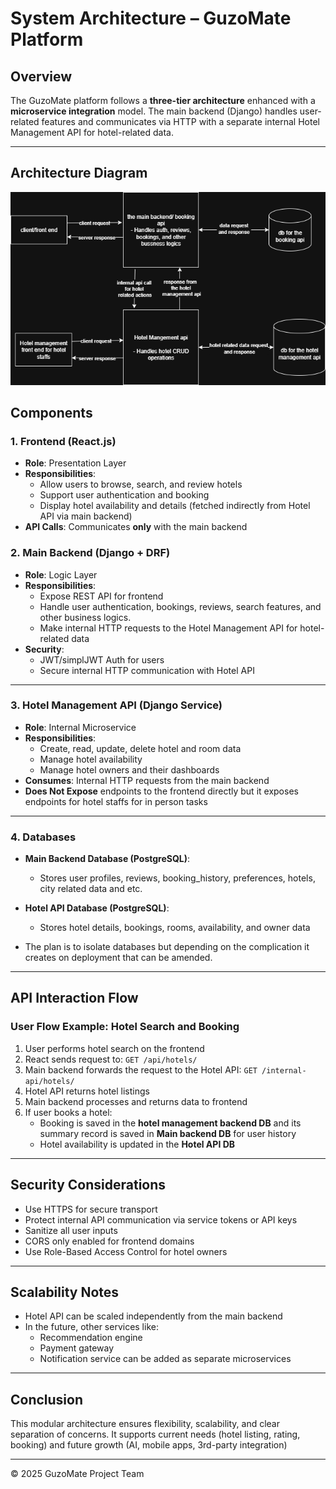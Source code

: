 # System Architecture – GuzoMate Platform

## Overview

The GuzoMate platform follows a **three-tier architecture** enhanced with a **microservice integration** model. The main backend (Django) handles user-related features and communicates via HTTP with a separate internal Hotel Management API for hotel-related data.

---

## Architecture Diagram

![System Architecture](./system_arc.png)

## Components

### 1. **Frontend (React.js)**

- **Role**: Presentation Layer
- **Responsibilities**:
  - Allow users to browse, search, and review hotels
  - Support user authentication and booking
  - Display hotel availability and details (fetched indirectly from Hotel API via main backend)
- **API Calls**: Communicates **only** with the main backend

### 2. **Main Backend (Django + DRF)**

- **Role**: Logic Layer
- **Responsibilities**:
  - Expose REST API for frontend
  - Handle user authentication, bookings, reviews, search features, and other business logics.
  - Make internal HTTP requests to the Hotel Management API for hotel-related data
- **Security**:
  - JWT/simplJWT Auth for users
  - Secure internal HTTP communication with Hotel API

---

### 3. **Hotel Management API (Django Service)**

- **Role**: Internal Microservice
- **Responsibilities**:
  - Create, read, update, delete hotel and room data
  - Manage hotel availability
  - Manage hotel owners and their dashboards
- **Consumes**: Internal HTTP requests from the main backend
- **Does Not Expose** endpoints to the frontend directly but it exposes endpoints for hotel staffs for in person tasks

---

### 4. **Databases**

- **Main Backend Database (PostgreSQL)**:
  - Stores user profiles, reviews, booking_history, preferences, hotels, city related data and etc.

- **Hotel API Database (PostgreSQL)**:
  - Stores hotel details, bookings, rooms, availability, and owner data

- The plan is to isolate databases but depending on the complication it creates on deployment that can be amended.

---

## API Interaction Flow

### User Flow Example: Hotel Search and Booking

1. User performs hotel search on the frontend
2. React sends request to: `GET /api/hotels/`
3. Main backend forwards the request to the Hotel API: `GET /internal-api/hotels/`
4. Hotel API returns hotel listings
5. Main backend processes and returns data to frontend
6. If user books a hotel:
   - Booking is saved in the **hotel management backend DB** and its summary record is saved in **Main backend DB** for user history
   - Hotel availability is updated in the **Hotel API DB**

---

## Security Considerations

- Use HTTPS for secure transport
- Protect internal API communication via service tokens or API keys
- Sanitize all user inputs
- CORS only enabled for frontend domains
- Use Role-Based Access Control for hotel owners

---

## Scalability Notes

- Hotel API can be scaled independently from the main backend
- In the future, other services like:
  - Recommendation engine
  - Payment gateway
  - Notification service
  can be added as separate microservices

---

## Conclusion

This modular architecture ensures flexibility, scalability, and clear separation of concerns. It supports current needs (hotel listing, rating, booking) and future growth (AI, mobile apps, 3rd-party integration)

---

© 2025 GuzoMate Project Team